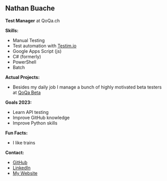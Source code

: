 ## **Nathan Buache**

**Test Manager** at QoQa.ch

**Skills:**
* Manual Testing
* Test automation with [Testim.io](https://testim.io)
* Google Apps Script (js)
* C# (formerly)
* PowerShell
* Batch

**Actual Projects:**
* Besides my daily job I manage a bunch of highly motivated beta testers at [QoQa Beta](hhtps://qblog.qoqa.ch/posts/5035)



**Goals 2023:**
* Learn API testing
* Improve GitHub knowledge
* Improve Python skills

**Fun Facts:**
* I like trains

**Contact:**
* [GitHub](https://github.com/nthnbch)
* [LinkedIn](https://www.linkedin.com/in/nathanbuache)
* [My Website](https://buache.com)
